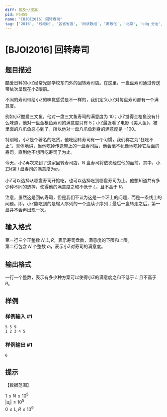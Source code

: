 ```yaml
---
diff: 普及+/提高
pid: P5459
name: "[BJOI2016] 回转寿司"
tag: ['2016', '线段树', '各省省选', '树状数组', '离散化', '北京', 'cdq 分治', 'O2优化']
---
```

# [BJOI2016] 回转寿司
## 题目描述

酷爱日料的小Z经常光顾学校东门外的回转寿司店。在这里，一盘盘寿司通过传送带依次呈现在小Z眼前。  

不同的寿司带给小Z的味觉感受是不一样的，我们定义小Z对每盘寿司都有一个满意度。  

例如小Z酷爱三文鱼，他对一盘三文鱼寿司的满意度为 $10$；小Z觉得金枪鱼没有什么味道，他对一盘金枪鱼寿司的满意度只有 $5$；小Z最近看了电影《美人鱼》，被里面的八爪鱼恶心到了，所以他对一盘八爪鱼刺身的满意度是 $-100$。   

特别地，小Z是个著名的吃货，他吃回转寿司有一个习惯，我们称之为“狂吃不止”。具体地讲，当他吃掉传送带上的一盘寿司后，他会毫不犹豫地吃掉它后面的寿司，直到他不想再吃寿司了为止。  

今天，小Z再次来到了这家回转寿司店，$N$ 盘寿司将依次经过他的面前。其中，小Z对第 $i$ 盘寿司的满意度为$a_i$。  

小Z可以选择从哪盘寿司开始吃，也可以选择吃到哪盘寿司为止。他想知道共有多少种不同的选择，使得他的满意度之和不低于 $L$，且不高于 $R$。

注意，虽然这是回转寿司，但是我们不认为这是一个环上的问题，而是一条线上的问题。即，小Z能吃到的是输入序列的一个连续子序列；最后一盘转走之后，第一盘并不会再出现一次。
## 输入格式

第一行三个正整数 $N,L,R$，表示寿司盘数，满意度的下限和上限。  
第二行包含 $N$ 个整数 $a_i$，表示小Z对寿司的满意度。  

## 输出格式

一行一个整数，表示有多少种方案可以使得小Z的满意度之和不低于 $L$ 且不高于 $R$。
## 样例

### 样例输入 #1
```
5 5 9
1 2 3 4 5
```
### 样例输出 #1
```
6
```
## 提示

【数据范围】  

$1\le N \le 10^5$  
$|a_i| \le 10^5$   
$0\le L,R \le 10^9$
